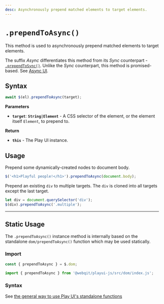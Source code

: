 ```yaml
---
desc: Asynchronously prepend matched elements to target elements.
---
```

# `.prependToAsync()`

This method is used to asynchronously prepend matched elements to target elements.

The suffix *Async* differentiates this method from its *Sync* counterpart - [`.prependToSync()`](../prependtosync). Unlike the *Sync* counterpart, this method is promised-based. See [Async UI](../../overview#meet-async-ui).
## Syntax

```js
await $(el).prependToAsync(target);
```

**Parameters**

+ **`target`**: **`String|Element`** - A CSS selector of the element, or the element itself `Element`, to prepend to.

**Return**

+ **`this`** - The Play UI instance.

## Usage

Prepend some dynamically-created nodes to document body.

```js
$('<h1>Playful people!</h1>').prependToAsync(document.body);
```

Prepend an existing `div` to multiple targets. The `div` is cloned into all targets except the last target.

```js
let div = document.querySelector('div');
$(div).prependToAsync('.multiple');
```

------

## Static Usage

The `.prependToAsync()` instance method is internally based on the standalone `dom/prependToAsync()` function which may be used statically.

### Import

```js
const { prependToAsync } = $.dom;
```
```js
import { prependToAsync } from '@webqit/playui-js/src/dom/index.js';
```

### Syntax

See [the general way to use Play UI's standalone functions](../../../overview#use-as-descrete-utilities)